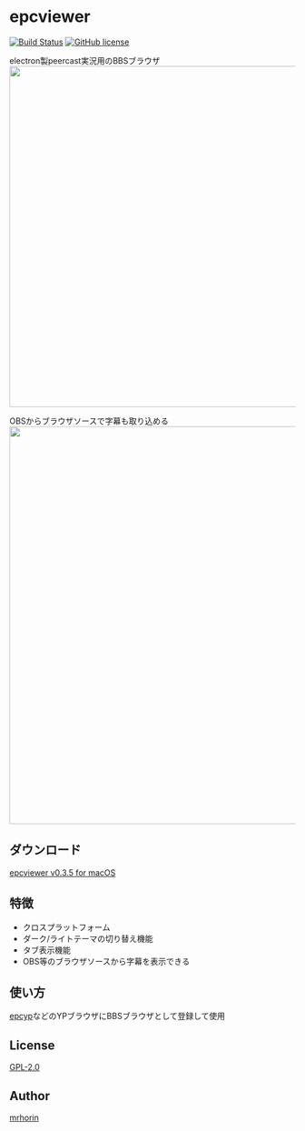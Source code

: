 # epcviewer
[![Build Status](https://travis-ci.org/mrhorin/2ch-parser.svg?branch=master)](https://travis-ci.org/mrhorin/epcviewer)
[![GitHub license](https://img.shields.io/badge/license-GPLv2-blue.svg)](https://raw.githubusercontent.com/mrhorin/epcviewer/master/LICENSE)

electron製peercast実況用のBBSブラウザ
<img src="https://user-images.githubusercontent.com/6502717/60570760-2f4d2a00-9dad-11e9-8327-a89ee81f7379.png" width="600px" height="atuo" />

OBSからブラウザソースで字幕も取り込める
<img src="https://user-images.githubusercontent.com/6502717/60570758-2eb49380-9dad-11e9-944b-4b1558799f2c.png" width="700px" height="atuo" />

## ダウンロード
[epcviewer v0.3.5 for macOS](https://github.com/mrhorin/epcviewer/releases/download/v0.3.5/epcviewer_0.3.5_mac.dmg)

## 特徴
- クロスプラットフォーム
- ダーク/ライトテーマの切り替え機能
- タブ表示機能
- OBS等のブラウザソースから字幕を表示できる

## 使い方
[epcyp](https://github.com/mrhorin/epcyp)などのYPブラウザにBBSブラウザとして登録して使用

## License
[GPL-2.0](https://opensource.org/licenses/GPL-2.0)

## Author
[mrhorin](https://github.com/mrhorin)
